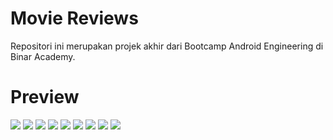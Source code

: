 # Movie Reviews
Repositori ini merupakan projek akhir dari Bootcamp Android Engineering di Binar Academy.
# Preview
![](screenshot/splashscreen.png)
![](screenshot/landing%20page.png)
![](screenshot/login.png)
![](screenshot/list%20movie.png)
![](screenshot/movie%20category.png)
![](screenshot/detail%20movies.png)
![](screenshot/search%20movies.png)
![](screenshot/favorite%20movie.png)
![](screenshot/profile.jpg)
